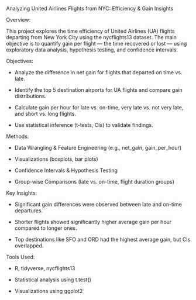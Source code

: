 Analyzing United Airlines Flights from NYC: Efficiency & Gain Insights


Overview:

This project explores the time efficiency of United Airlines (UA) flights departing from New York City using the nycflights13 dataset. The main objective is to quantify gain per flight — the time recovered or lost — using exploratory data analysis, hypothesis testing, and confidence intervals.


Objectives:

- Analyze the difference in net gain for flights that departed on time vs. late.

- Identify the top 5 destination airports for UA flights and compare gain distributions.

- Calculate gain per hour for late vs. on-time, very late vs. not very late, and short vs. long flights.

- Use statistical inference (t-tests, CIs) to validate findings.


Methods:

- Data Wrangling & Feature Engineering (e.g., net_gain, gain_per_hour)

- Visualizations (boxplots, bar plots)

- Confidence Intervals & Hypothesis Testing

- Group-wise Comparisons (late vs. on-time, flight duration groups)


Key Insights:

- Significant gain differences were observed between late and on-time departures.

- Shorter flights showed significantly higher average gain per hour compared to longer ones.

- Top destinations like SFO and ORD had the highest average gain, but CIs overlapped.


Tools Used:

- R, tidyverse, nycflights13

- Statistical analysis using t.test()
- Visualizations using ggplot2
